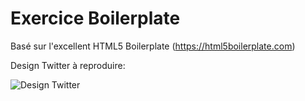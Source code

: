 # Exercice Boilerplate

Basé sur l'excellent HTML5 Boilerplate (https://html5boilerplate.com)

Design Twitter à reproduire:

![Design Twitter](https://dl.dropboxusercontent.com/s/19vu6zpelvw09h7/2015-01-29%20at%2010.19%20AM.png)
